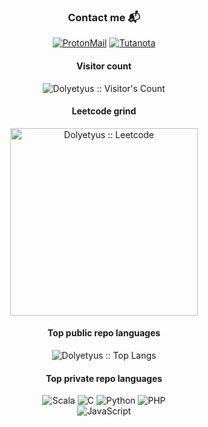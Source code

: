 <h3 align="center">Contact me 📬</h4>
<p align="center">
    <a href="mailto:doliatius@proton.me"><img alt="ProtonMail" src="https://img.shields.io/badge/ProtonMail-8B89CC?style=for-the-badge&logo=protonmail&logoColor=white"></a>
    <a href="mailto:dolyetyus@tuta.io"><img alt="Tutanota" src="https://img.shields.io/badge/Tutanota-840010?style=for-the-badge&logo=Tutanota&logoColor=white"></a>
</p>

<h4 align="center">Visitor count</h4>

<p align="center"><img src="https://profile-counter.glitch.me/{Dolyetyus}/count.svg" alt="Dolyetyus :: Visitor's Count" /></p>

<h4 align="center">Leetcode grind</h4>
<p align="center"><img src="https://leetcard.jacoblin.cool/dolyetyus?theme=dark&font=Archivo" alt="Dolyetyus :: Leetcode" width="300px" /></p>

<h4 align="center">Top public repo languages</h4>

<p align="center"><img src="https://github-readme-stats.vercel.app/api/top-langs/?username=Dolyetyus&langs_count=10&theme=tokyonight&layout=compact" alt="Dolyetyus :: Top Langs" /></p>

<h4 align="center">Top private repo languages</h4>

<p align="center">
    <img alt="Scala" src="https://img.shields.io/badge/scala-%23DC322F.svg?style=for-the-badge&logo=scala&logoColor=white">
    <img alt="C" src="https://img.shields.io/badge/c-%2300599C.svg?style=for-the-badge&logo=c&logoColor=white">
    <img alt="Python" src="https://img.shields.io/badge/python-3670A0?style=for-the-badge&logo=python&logoColor=ffdd54">
    <img alt="PHP" src="https://img.shields.io/badge/php-%23777BB4.svg?style=for-the-badge&logo=php&logoColor=white"> </br>
    <img alt="JavaScript" src="https://img.shields.io/badge/javascript-%23323330.svg?style=for-the-badge&logo=javascript&logoColor=%23F7DF1E">
</p>
    
<!--
**Dolyetyus/Dolyetyus** is a ✨ _special_ ✨ repository because its `README.md` (this file) appears on your GitHub profile.

Here are some ideas to get you started:

- 🔭 I’m currently working on ...
- 🌱 I’m currently learning ...
- 👯 I’m looking to collaborate on ...
- 🤔 I’m looking for help with ...
- 💬 Ask me about ...
- 📫 How to reach me: ...
- 😄 Pronouns: ...
- ⚡ Fun fact: ...
-->
